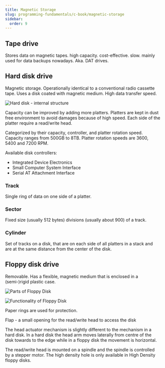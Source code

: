 ```yaml
---
title: Magnetic Storage
slug: programming-fundamentals/c-book/magnetic-storage
sidebar:
  order: 9
---
```


## Tape drive

Stores data on magnetic tapes. high capacity. cost-effective. slow. mainly used
for data backups nowadays. Aka. DAT drives.

## Hard disk drive

Magnetic storage. Operationally identical to a conventional radio cassette tape.
Uses a disk coated with magnetic medium. High data transfer speed.

![Hard disk - internal structure](/programming/hard-disk-internal-structure.jpg)

Capacity can be improved by adding more platters. Platters are kept in dust free
environment to avoid damages because of high speed. Each side of the platter
require a read/write head.

Categorized by their capacity, controller, and platter rotation speed. Capacity
ranges from 500GB to 8TB. Platter rotation speeds are 3600, 5400 and 7200 RPM.

Available disk controllers:

- Integrated Device Electronics
- Small Computer System Interface
- Serial AT Attachment Interface

### Track

Single ring of data on one side of a platter.

### Sector

Fixed size (usually 512 bytes) divisions (usually about 900) of a track.

### Cylinder

Set of tracks on a disk, that are on each side of all platters in a stack and
are at the same distance from the center of the disk.

## Floppy disk drive

Removable. Has a flexible, magnetic medium that is enclosed in a (semi-)rigid
plastic case.

![Parts of Floppy Disk](/programming/parts-of-floppy-disk.jpg)

![Functionality of Floppy Disk](/programming/floppy-disk-functionality.jpg)

Paper rings are used for protection.

Flap - a small opening for the read/write head to access the disk

The head actuator mechanism is slightly different to the mechanism in a hard
disk. In a hard disk the head arm moves laterally from centre of the disk
towards to the edge while in a floppy disk the movement is horizontal.

The read/write head is mounted on a spindle and the spindle is controlled by a
stepper motor. The high density hole is only available in High Density floppy
disks.
